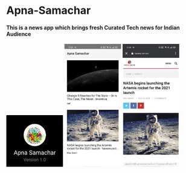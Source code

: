 # Apna-Samachar
<h4>This is a news app which brings fresh Curated Tech news for Indian Audience</h4>
<img src="AppImages/ApnaSamacharIcon.jpg" width = "150">
<img src="AppImages/ApnaSamacharNews.jpg" width = "150">
<img src="AppImages/ApnaSamacharChromeTab.jpg" width = "150">

